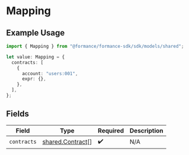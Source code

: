 # Mapping

## Example Usage

```typescript
import { Mapping } from "@formance/formance-sdk/sdk/models/shared";

let value: Mapping = {
  contracts: [
    {
      account: "users:001",
      expr: {},
    },
  ],
};
```

## Fields

| Field                                                       | Type                                                        | Required                                                    | Description                                                 |
| ----------------------------------------------------------- | ----------------------------------------------------------- | ----------------------------------------------------------- | ----------------------------------------------------------- |
| `contracts`                                                 | [shared.Contract](../../../sdk/models/shared/contract.md)[] | :heavy_check_mark:                                          | N/A                                                         |